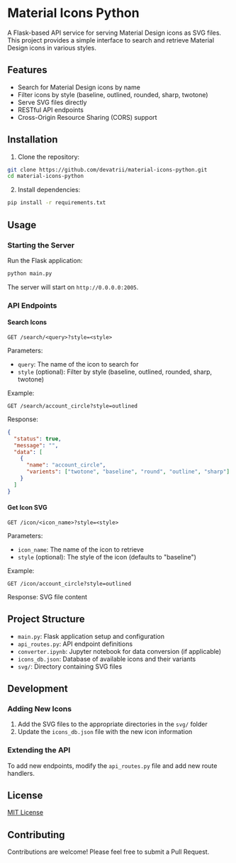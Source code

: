 # Material Icons Python

A Flask-based API service for serving Material Design icons as SVG files. This project provides a simple interface to search and retrieve Material Design icons in various styles.

## Features

- Search for Material Design icons by name
- Filter icons by style (baseline, outlined, rounded, sharp, twotone)
- Serve SVG files directly
- RESTful API endpoints
- Cross-Origin Resource Sharing (CORS) support

## Installation

1. Clone the repository:
```bash
git clone https://github.com/devatrii/material-icons-python.git
cd material-icons-python
```

2. Install dependencies:
```bash
pip install -r requirements.txt
```

## Usage

### Starting the Server

Run the Flask application:

```bash
python main.py
```

The server will start on `http://0.0.0.0:2005`.

### API Endpoints

#### Search Icons

```
GET /search/<query>?style=<style>
```

Parameters:
- `query`: The name of the icon to search for
- `style` (optional): Filter by style (baseline, outlined, rounded, sharp, twotone)

Example:
```
GET /search/account_circle?style=outlined
```

Response:
```json
{
  "status": true,
  "message": "",
  "data": [
    {
      "name": "account_circle",
      "varients": ["twotone", "baseline", "round", "outline", "sharp"]
    }
  ]
}
```

#### Get Icon SVG

```
GET /icon/<icon_name>?style=<style>
```

Parameters:
- `icon_name`: The name of the icon to retrieve
- `style` (optional): The style of the icon (defaults to "baseline")

Example:
```
GET /icon/account_circle?style=outlined
```

Response: SVG file content

## Project Structure

- `main.py`: Flask application setup and configuration
- `api_routes.py`: API endpoint definitions
- `converter.ipynb`: Jupyter notebook for data conversion (if applicable)
- `icons_db.json`: Database of available icons and their variants
- `svg/`: Directory containing SVG files

## Development

### Adding New Icons

1. Add the SVG files to the appropriate directories in the `svg/` folder
2. Update the `icons_db.json` file with the new icon information

### Extending the API

To add new endpoints, modify the `api_routes.py` file and add new route handlers.

## License

[MIT License](LICENSE)

## Contributing

Contributions are welcome! Please feel free to submit a Pull Request. 